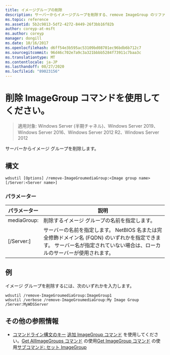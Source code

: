 ```yaml
---
title: イメージグループの削除
description: サーバーからイメージグループを削除する、remove ImageGroup のリファレンス記事です。
ms.topic: reference
ms.assetid: 5b2c9813-5df2-4272-8449-26f3bb16f82b
author: coreyp-at-msft
ms.author: coreyp
manager: dongill
ms.date: 10/16/2017
ms.openlocfilehash: d6ff54e3b595ac53109bd08701ec96bdb6b712c7
ms.sourcegitcommit: 96d46c702e7a9c3a321bbbb5284f73911c7baa3c
ms.translationtype: MT
ms.contentlocale: ja-JP
ms.lasthandoff: 08/27/2020
ms.locfileid: "89023156"
---
```

# <a name="using-the-remove-imagegroup-command"></a>削除 ImageGroup コマンドを使用してください。

> 適用対象: Windows Server (半期チャネル)、Windows Server 2019、Windows Server 2016、Windows Server 2012 R2、Windows Server 2012

サーバーからイメージ グループを削除します。

## <a name="syntax"></a>構文
```
wdsutil [Options] /remove-ImageGroumediaGroup:<Image group name> [/Server:<Server name>]
```
### <a name="parameters"></a>パラメーター
|パラメーター|説明|
|-------|--------|
mediaGroup:<Image group name>|削除するイメージ グループの名前を指定します。|
|[/Server:<Server name>]|サーバーの名前を指定します。 NetBIOS 名または完全修飾ドメイン名 (FQDN) のいずれかを指定できます。 サーバー名が指定されていない場合は、ローカルのサーバーが使用されます。|
## <a name="examples"></a>例
イメージ グループを削除するには、次のいずれかを入力します。
```
wdsutil /remove-ImageGroumediaGroup:ImageGroup1
wdsutil /verbose /remove-ImageGroumediaGroup:My Image Group /Server:MyWDSServer
```
## <a name="additional-references"></a>その他の参照情報
- [コマンドライン構文のキー](command-line-syntax-key.md) 
[追加 ImageGroup コマンド](using-the-add-imagegroup-command.md) 
 を使用してください。[Get AllImageGroups コマンド](using-the-get-allimagegroups-command.md) 
 の使用[Get ImageGroup コマンド](using-the-get-imagegroup-command.md) 
 の使用[サブコマンド: セット ImageGroup](subcommand-set-imagegroup.md)
